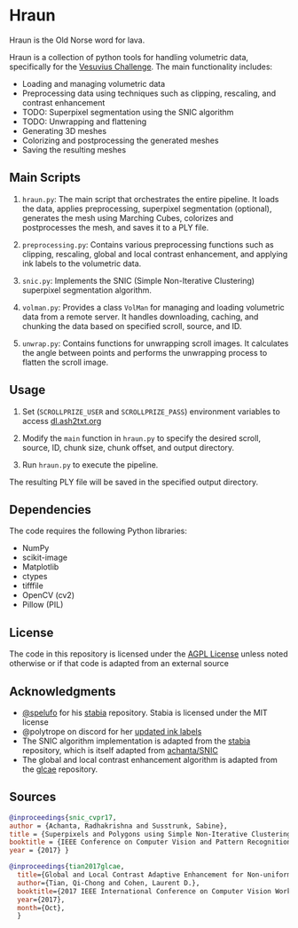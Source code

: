 # Hraun 

Hraun is the Old Norse word for lava.

Hraun is a collection of python tools for handling volumetric data, specifically for the [Vesuvius Challenge](https://scrollprize.org/). The main functionality includes:

- Loading and managing volumetric data
- Preprocessing data using techniques such as clipping, rescaling, and contrast enhancement
- TODO: Superpixel segmentation using the SNIC algorithm
- TODO: Unwrapping and flattening
- Generating 3D meshes
- Colorizing and postprocessing the generated meshes
- Saving the resulting meshes

## Main Scripts

1. `hraun.py`: The main script that orchestrates the entire pipeline. It loads the data, applies preprocessing, superpixel segmentation (optional), generates the mesh using Marching Cubes, colorizes and postprocesses the mesh, and saves it to a PLY file.

2. `preprocessing.py`: Contains various preprocessing functions such as clipping, rescaling, global and local contrast enhancement, and applying ink labels to the volumetric data.

3. `snic.py`: Implements the SNIC (Simple Non-Iterative Clustering) superpixel segmentation algorithm. 

4. `volman.py`: Provides a class `VolMan` for managing and loading volumetric data from a remote server. It handles downloading, caching, and chunking the data based on specified scroll, source, and ID.

5. `unwrap.py`: Contains functions for unwrapping scroll images. It calculates the angle between points and performs the unwrapping process to flatten the scroll image.

## Usage

1. Set (`SCROLLPRIZE_USER` and `SCROLLPRIZE_PASS`) environment variables to access [dl.ash2txt.org](dl.ash2txt.org)

2. Modify the `main` function in `hraun.py` to specify the desired scroll, source, ID, chunk size, chunk offset, and output directory.

3. Run `hraun.py` to execute the pipeline.

The resulting PLY file will be saved in the specified output directory.

## Dependencies

The code requires the following Python libraries:

- NumPy
- scikit-image
- Matplotlib
- ctypes
- tifffile
- OpenCV (cv2)
- Pillow (PIL)

## License

The code in this repository is licensed under the [AGPL License](LICENSE) unless noted otherwise or if that code is adapted from an external source

## Acknowledgments
- [@spelufo](https://github.com/spelufo) for his [stabia](https://github.com/spelufo/stabia) repository. Stabia is licensed under the MIT license
- @polytrope on discord for her [updated ink labels](https://discord.com/channels/1079907749569237093/1208440488437350500/1208440488437350500)
- The SNIC algorithm implementation is adapted from the [stabia](https://github.com/spelufo/stabia) repository, which is itself adapted from [achanta/SNIC](https://github.com/achanta/SNIC)
- The global and local contrast enhancement algorithm is adapted from the [glcae](https://github.com/pengyan510/glcae) repository.

## Sources

```bibtex
@inproceedings{snic_cvpr17, 
author = {Achanta, Radhakrishna and Susstrunk, Sabine}, 
title = {Superpixels and Polygons using Simple Non-Iterative Clustering}, 
booktitle = {IEEE Conference on Computer Vision and Pattern Recognition (CVPR)}, 
year = {2017} }
```

```bibtex
@inproceedings{tian2017glcae,
  title={Global and Local Contrast Adaptive Enhancement for Non-uniform Illumination Color Images},
  author={Tian, Qi-Chong and Cohen, Laurent D.},
  booktitle={2017 IEEE International Conference on Computer Vision Workshop (ICCVW)},
  year={2017},
  month={Oct},
  }
```




